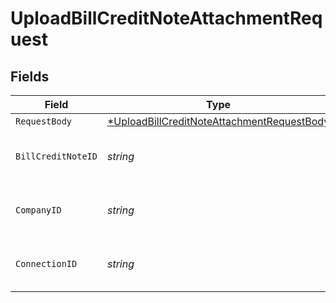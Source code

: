 # UploadBillCreditNoteAttachmentRequest


## Fields

| Field                                                                                                              | Type                                                                                                               | Required                                                                                                           | Description                                                                                                        | Example                                                                                                            |
| ------------------------------------------------------------------------------------------------------------------ | ------------------------------------------------------------------------------------------------------------------ | ------------------------------------------------------------------------------------------------------------------ | ------------------------------------------------------------------------------------------------------------------ | ------------------------------------------------------------------------------------------------------------------ |
| `RequestBody`                                                                                                      | [*UploadBillCreditNoteAttachmentRequestBody](../../models/operations/uploadbillcreditnoteattachmentrequestbody.md) | :heavy_minus_sign:                                                                                                 | N/A                                                                                                                |                                                                                                                    |
| `BillCreditNoteID`                                                                                                 | *string*                                                                                                           | :heavy_check_mark:                                                                                                 | Unique identifier for a bill credit note.                                                                          |                                                                                                                    |
| `CompanyID`                                                                                                        | *string*                                                                                                           | :heavy_check_mark:                                                                                                 | Unique identifier for a company.                                                                                   | 8a210b68-6988-11ed-a1eb-0242ac120002                                                                               |
| `ConnectionID`                                                                                                     | *string*                                                                                                           | :heavy_check_mark:                                                                                                 | Unique identifier for a connection.                                                                                | 2e9d2c44-f675-40ba-8049-353bfcb5e171                                                                               |